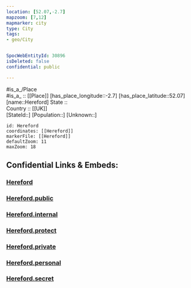 ```yaml
---
location: [52.07,-2.7] 
mapzoom: [7,12] 
mapmarker: city 
type: City
tags:
- geo/City


SpocWebEntityId: 30896
isDeleted: false
confidential: public

---
```

#is_a_/Place  
#is_a_ :: [[Place]] 
[has_place_longitude::-2.7] 
[has_place_latitude::52.07] 
[name::Hereford] 
State ::  
Country :: [[UK]]  
[StateId::] 
[Population::] 
[Unknown::] 


```leaflet
id: Hereford
coordinates: [[Hereford]] 
markerFile: [[Hereford]] 
defaultZoom: 11 
maxZoom: 18
```


## Confidential Links & Embeds: 

### [Hereford](/_Standards/Earth/Continent/Europe/Europe~North/UK/England/Regions~England/West_Midlands,Region/Herefordshire/cities~Herefordshire/Hereford.md) 

### [Hereford.public](/_public/Earth/Continent/Europe/Europe~North/UK/England/Regions~England/West_Midlands,Region/Herefordshire/cities~Herefordshire/Hereford.public.md) 

### [Hereford.internal](/_internal/Earth/Continent/Europe/Europe~North/UK/England/Regions~England/West_Midlands,Region/Herefordshire/cities~Herefordshire/Hereford.internal.md) 

### [Hereford.protect](/_protect/Earth/Continent/Europe/Europe~North/UK/England/Regions~England/West_Midlands,Region/Herefordshire/cities~Herefordshire/Hereford.protect.md) 

### [Hereford.private](/_private/Earth/Continent/Europe/Europe~North/UK/England/Regions~England/West_Midlands,Region/Herefordshire/cities~Herefordshire/Hereford.private.md) 

### [Hereford.personal](/_personal/Earth/Continent/Europe/Europe~North/UK/England/Regions~England/West_Midlands,Region/Herefordshire/cities~Herefordshire/Hereford.personal.md) 

### [Hereford.secret](/_secret/Earth/Continent/Europe/Europe~North/UK/England/Regions~England/West_Midlands,Region/Herefordshire/cities~Herefordshire/Hereford.secret.md)

